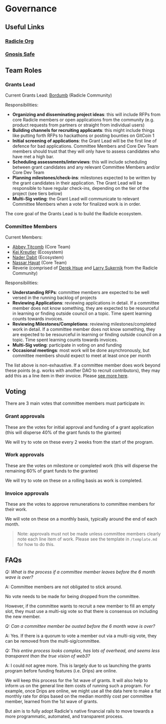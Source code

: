 # Governance

## Useful Links

### [Radicle Org](https://app.radicle.network/orgs/0x8e9c37cc9a8fbb96400954c1ef2b351176fe0803)
### [Gnosis Safe](https://gnosis-safe.io/app/eth:0x394B920c5d39E0Ca40fCa2871569B6B90D750c7c/balances)

## Team Roles

### Grants Lead

Current Grants Lead:
[Bordumb](https://twitter.com/bordumbb) (Radicle Community)

Responsibilities:
* **Organizing and disseminating project ideas**: this will include RFPs from core Radicle members or open applications from the community (e.g. product requests from partners or straight from individual users)
* **Building channels for recruiting applicants**: this might include things like putting forth RFPs to hackathons or posting bounties on GitCoin 1
* **Initial screening of applications**: the Grant Lead will be the first line of defence for bad applications. Committee Members and Core Dev Team members should trust that they will only have to assess candidates who have met a high bar.
* **Scheduling assessments/interviews**: this will include scheduling between grant candidates and any relevant Committee Members and/or Core Dev Team
* **Planning milestones/check-ins**: milestones expected to be written by the grant candidates in their application. The Grant Lead will be responsible to have regular check-ins, depending on the tier of the project (see tiers below)
* **Multi-Sig voting**: the Grant Lead will communicate to relevant Committee Members when a vote for finalized work is in order.

The core goal of the Grants Lead is to build the Radicle ecosystem.

### Committee Members

Current Members:
- [Abbey Titcomb](https://twitter.com/abbey_titcomb) (Core Team)
- [Kei Kreutler](https://twitter.com/keikreutler) (Ecosystem)
- [Nader Dabit](https://twitter.com/dabit3) (Ecosystem)
- [Nassar Hayat](https://twitter.com/nassarhayat) (Core Team)
- Reverie (comprised of [Derek Hsue](https://twitter.com/derek_hsue) and [Larry Sukernik](https://twitter.com/lsukernik) from the Radicle Community)

Responsibilities:
* **Understanding RFPs**: committee members are expected to be well versed in the running backlog of projects 
* **Reviewing Applications**: reviewing applications in detail. If a committee member does not know something, they are expected to be resourceful in learning or finding outside council on a topic. Time spent learning counts towards invoices.
* **Reviewing Milestones/Completions**: reviewing milestones/completed work in detail. If a committee member does not know something, they are expected to be resourceful in learning or finding outside council on a topic. Time spent learning counts towards invoices.
* **Multi-Sig voting**: participate in voting on and funding
* **Occasional meetings**: most work will be done asynchronously, but committee members should expect to meet at least once per month

The list above is non-exhaustive. If a committee member does work beyond these points (e.g. works with another DAO to recruit contributors), they may add this as a line item in their invoice. Please [see more here](https://github.com/radicle-dev/radicle-grants/tree/main/governance/remuneration).

## Voting

There are 3 main votes that committee members must participate in:

### Grant approvals
These are the votes for initial approval and funding of a grant application (this will disperse 40% of the grant funds to the grantee)

We will try to vote on these every 2 weeks from the start of the program.

### Work approvals
These are the votes on milestone or completed work (this will disperse the remaining 60% of grant funds to the grantee)

We will try to vote on these on a rolling basis as work is completed.

### Invoice approvals
These are the votes to approve remunerations to committee members for their work. 

We will vote on these on a monthly basis, typically around the end of each month.

> Note: approvals must not be made unless committee members clearly note each line item of work. Please see the template in `/template.md` for how to do this.

## FAQs

*Q: What is the process if a committee member leaves before the 6 month wave is over?*

A: Committee members are not obligated to stick around.

No vote needs to be made for being dropped from the committee.

However, if the committee wants to recruit a new member to fill an empty slot, they must use a multi-sig vote so that there is consensus on including the new member.

*Q: Can a committee member be ousted before the 6 month wave is over?*

A: Yes.  If there is a quorum to vote a member out via a multi-sig vote, they can be removed from the multi-sig/committee.

*Q: This entire process looks complex, has lots of overhead, and seems less transparent than the true vision of web3?*

A: I could not agree more. This is largely due to us launching the grants program before funding features (i.e. Drips) are online. 

We will keep this process for the 1st wave of grants. It will also help to inform us on the general line item costs of running such a program. For example, once Drips are online, we might use all the data here to make a flat monthly rate for drips based on the median monthly cost per committee member, learned from the 1st wave of grants.

But aim is to fully adopt Radicle's native financial rails to move towards a more programmatic, automated, and transparent process.
